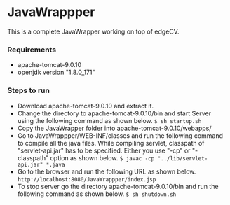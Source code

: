 # JavaWrappper

This is a complete JavaWrapper working on top of edgeCV.

### Requirements

   * apache-tomcat-9.0.10
   * openjdk version "1.8.0_171"

### Steps to run
   * Download apache-tomcat-9.0.10 and extract it.
   * Change the directory to apache-tomcat-9.0.10/bin and start Server using the following command as shown below.
	``$ sh startup.sh``
   * Copy the JavaWrapper folder into apache-tomcat-9.0.10/webapps/
   * Go to JavaWrappper/WEB-INF/classes and run the following command to compile all the java files. While compiling servlet, classpath of "servlet-api.jar" has to be specified. Either you use "-cp" or "-classpath" option as shown below.
	``$ javac -cp "../lib/servlet-api.jar" *.java ``
   * Go to the browser and run the following URL as shown below.
	``http://localhost:8080/JavaWrappper/index.jsp``
   * To stop server go the directory apache-tomcat-9.0.10/bin and run the following command as shown below.
	``$ sh shutdown.sh``

